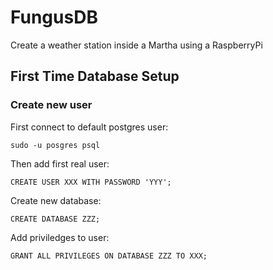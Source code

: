 # FungusDB
Create a weather station inside a Martha using a RaspberryPi

## First Time Database Setup

### Create new user

First connect to default postgres user:

```shell
sudo -u posgres psql
```

Then add first real user:

```postgresql
CREATE USER XXX WITH PASSWORD 'YYY';
```

Create new database:

```postgresql
CREATE DATABASE ZZZ;
```

Add priviledges to user:

```postgresql
GRANT ALL PRIVILEGES ON DATABASE ZZZ TO XXX;
```
